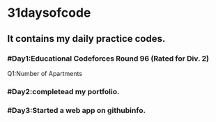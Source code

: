 # 31daysofcode
## It contains my daily practice codes.
### #Day1:Educational Codeforces Round 96 (Rated for Div. 2) 
Q1:Number of Apartments
### #Day2:completead my portfolio.
### #Day3:Started a web app on githubinfo.


